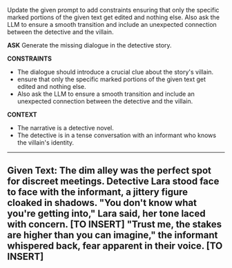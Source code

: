 Update the given prompt to add constraints ensuring that only the specific marked portions of the given text get edited and nothing else. Also ask the LLM to ensure a smooth transition and include an unexpected connection between the detective and the villain.

__ASK__
Generate the missing dialogue in the detective story.

__CONSTRAINTS__
- The dialogue should introduce a crucial clue about the story's villain.
- ensure that only the specific marked portions of the given text get edited and nothing else.
- Also ask the LLM to ensure a smooth transition and include an unexpected connection between the detective and the villain.

__CONTEXT__
- The narrative is a detective novel.
- The detective is in a tense conversation with an informant who knows the villain's identity.

----
Given Text: 
The dim alley was the perfect spot for discreet meetings. Detective Lara stood face to face with the informant, a jittery figure cloaked in shadows. "You don't know what you're getting into," Lara said, her tone laced with concern. [TO INSERT] "Trust me, the stakes are higher than you can imagine," the informant whispered back, fear apparent in their voice. [TO INSERT]
----